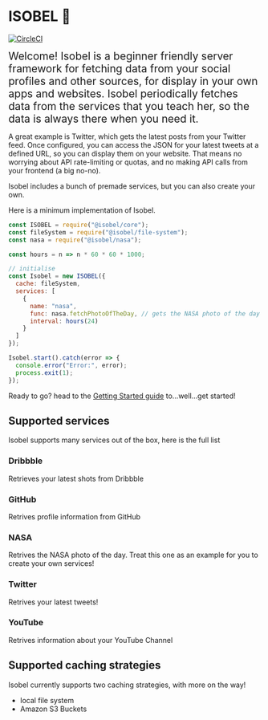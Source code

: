 # ISOBEL 🐶

[![CircleCI](https://circleci.com/gh/nathsimpson/isobel.svg?style=svg)](https://circleci.com/gh/nathsimpson/isobel)

<span style="font-size: 1.5em;">
Welcome!
Isobel is a beginner friendly server framework for fetching data from your social profiles and other sources, for display in your own apps and websites. Isobel periodically fetches data from the services that you teach her, so the data is always there when you need it.
</span>

A great example is Twitter, which gets the latest posts from your Twitter feed. Once configured, you can access the JSON for your latest tweets at a defined URL, so you can display them on your website. That means no worrying about API rate-limiting or quotas, and no making API calls from your frontend (a big no-no).

Isobel includes a bunch of premade services, but you can also create your own.

Here is a minimum implementation of Isobel.

```javascript
const ISOBEL = require("@isobel/core");
const fileSystem = require("@isobel/file-system");
const nasa = require("@isobel/nasa");

const hours = n => n * 60 * 60 * 1000;

// initialise
const Isobel = new ISOBEL({
  cache: fileSystem,
  services: [
    {
      name: "nasa",
      func: nasa.fetchPhotoOfTheDay, // gets the NASA photo of the day
      interval: hours(24)
    }
  ]
});

Isobel.start().catch(error => {
  console.error("Error:", error);
  process.exit(1);
});
```

Ready to go? head to the [Getting Started guide](https://isobeljs.com/guides-getting-started) to...well...get started!

## Supported services

Isobel supports many services out of the box, here is the full list

### Dribbble

Retrieves your latest shots from Dribbble

### GitHub

Retrives profile information from GitHub

### NASA

Retrives the NASA photo of the day. Treat this one as an example for you to create your own services!

### Twitter

Retrives your latest tweets!

### YouTube

Retrives information about your YouTube Channel

## Supported caching strategies

Isobel currently supports two caching strategies, with more on the way!

- local file system
- Amazon S3 Buckets
